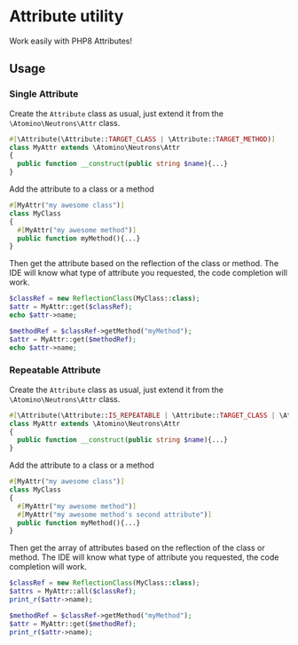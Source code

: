 # Attribute utility

Work easily with PHP8 Attributes!

## Usage

### Single Attribute

Create the `Attribute` class as usual, just extend it from the `\Atomino\Neutrons\Attr` class.

```php
#[\Attribute(\Attribute::TARGET_CLASS | \Attribute::TARGET_METHOD)]
class MyAttr extends \Atomino\Neutrons\Attr
{
  public function __construct(public string $name){...}
}
```

Add the attribute to a class or a method

```php
#[MyAttr("my awesome class")]
class MyClass
{
  #[MyAttr("my awesome method")]
  public function myMethod(){...}
}
```

Then get the attribute based on the reflection of the class or method. The IDE will know what type of attribute you requested, the code completion will work.

```php
$classRef = new ReflectionClass(MyClass::class);
$attr = MyAttr::get($classRef);
echo $attr->name;

$methodRef = $classRef->getMethod("myMethod");
$attr = MyAttr::get($methodRef);
echo $attr->name;
```

### Repeatable Attribute

Create the `Attribute` class as usual, just extend it from the `\Atomino\Neutrons\Attr` class.

```php
#[\Attribute(\Attribute::IS_REPEATABLE | \Attribute::TARGET_CLASS | \Attribute::TARGET_METHOD)]
class MyAttr extends \Atomino\Neutrons\Attr
{
  public function __construct(public string $name){...}
}
```

Add the attribute to a class or a method

```php
#[MyAttr("my awesome class")]
class MyClass
{
  #[MyAttr("my awesome method")]
  #[MyAttr("my awesome method's second attribute")]
  public function myMethod(){...}
}
```

Then get the array of attributes based on the reflection of the class or method. The IDE will know what type of attribute you requested, the code completion will work.

```php
$classRef = new ReflectionClass(MyClass::class);
$attrs = MyAttr::all($classRef);
print_r($attr->name);

$methodRef = $classRef->getMethod("myMethod");
$attr = MyAttr::get($methodRef);
print_r($attr->name);
```
